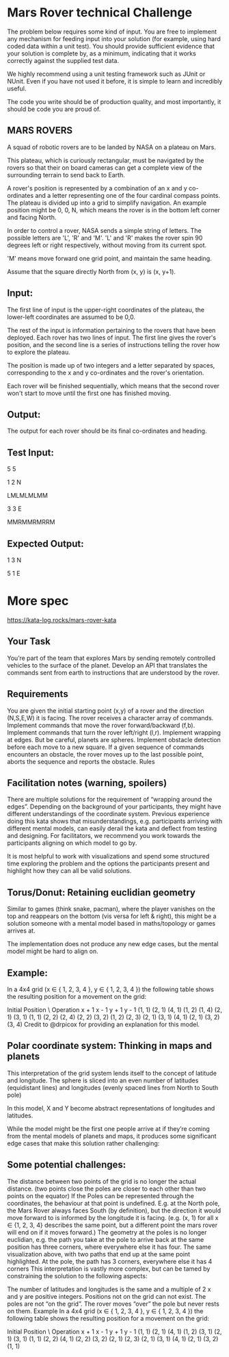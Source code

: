 # Mars Rover technical Challenge

The problem below requires some kind of input. You are free to implement any mechanism for feeding input into your solution (for example, using hard coded data within a unit test). You should provide sufficient evidence that your solution is complete by, as a minimum, indicating that it works correctly against the supplied test data.

We highly recommend using a unit testing framework such as JUnit or NUnit. Even if you have not used it before, it is simple to learn and incredibly useful.

The code you write should be of production quality, and most importantly, it should be code you are proud of.

## MARS ROVERS

A squad of robotic rovers are to be landed by NASA on a plateau on Mars.

This plateau, which is curiously rectangular, must be navigated by the rovers so that their on board cameras can get a complete view of the surrounding terrain to send back to Earth.

A rover's position is represented by a combination of an x and y co-ordinates and a letter representing one of the four cardinal compass points. The plateau is divided up into a grid to simplify navigation. An example position might be 0, 0, N, which means the rover is in the bottom left corner and facing North.

In order to control a rover, NASA sends a simple string of letters. The possible letters are 'L', 'R' and 'M'. 'L' and 'R' makes the rover spin 90 degrees left or right respectively, without moving from its current spot.

'M' means move forward one grid point, and maintain the same heading.

Assume that the square directly North from (x, y) is (x, y+1).

## Input:

The first line of input is the upper-right coordinates of the plateau, the lower-left coordinates are assumed to be 0,0.

The rest of the input is information pertaining to the rovers that have been deployed. Each rover has two lines of input. The first line gives the rover's position, and the second line is a series of instructions telling the rover how to explore the plateau.

The position is made up of two integers and a letter separated by spaces, corresponding to the x and y co-ordinates and the rover's orientation.

Each rover will be finished sequentially, which means that the second rover won't start to move until the first one has finished moving.

## Output:

The output for each rover should be its final co-ordinates and heading.

## Test Input:

5 5

1 2 N

LMLMLMLMM

3 3 E

MMRMMRMRRM

## Expected Output:

1 3 N

5 1 E


# More spec

https://kata-log.rocks/mars-rover-kata
 
## Your Task
You’re part of the team that explores Mars by sending remotely controlled vehicles to the surface of the planet. Develop an API that translates the commands sent from earth to instructions that are understood by the rover.

## Requirements
You are given the initial starting point (x,y) of a rover and the direction (N,S,E,W) it is facing.
The rover receives a character array of commands.
Implement commands that move the rover forward/backward (f,b).
Implement commands that turn the rover left/right (l,r).
Implement wrapping at edges. But be careful, planets are spheres.
Implement obstacle detection before each move to a new square. If a given sequence of commands encounters an obstacle, the rover moves up to the last possible point, aborts the sequence and reports the obstacle.
Rules


## Facilitation notes (warning, spoilers)
There are multiple solutions for the requirement of “wrapping around the edges”. Depending on the background of your participants, they might have different understandings of the coordinate system. Previous experience doing this kata shows that misunderstandings, e.g. participants arriving with different mental models, can easily derail the kata and deflect from testing and designing. For facilitators, we recommend you work towards the participants aligning on which model to go by.

It is most helpful to work with visualizations and spend some structured time exploring the problem and the options the participants present and highlight how they can all be valid solutions.

## Torus/Donut: Retaining euclidian geometry
Similar to games (think snake, pacman), where the player vanishes on the top and reappears on the bottom (vis versa for left & right), this might be a solution someone with a mental model based in maths/topology or games arrives at.

The implementation does not produce any new edge cases, but the mental model might be hard to align on.

## Example:
In a 4x4 grid (x ∈ { 1, 2, 3, 4 }, y ∈ { 1, 2, 3, 4 }) the following table shows the resulting position for a movement on the grid:

Initial Position \ Operation	x + 1	x - 1	y + 1	y - 1
(1, 1)	(2, 1)	(4, 1)	(1, 2)	(1, 4)
(2, 1)	(3, 1)	(1, 1)	(2, 2)	(2, 4)
(2, 2)	(3, 2)	(1, 2)	(2, 3)	(2, 1)
(3, 1)	(4, 1)	(2, 1)	(3, 2)	(3, 4)
Credit to @drpicox for providing an explanation for this model.

## Polar coordinate system: Thinking in maps and planets
This interpretation of the grid system lends itself to the concept of latitude and longitude. The sphere is sliced into an even number of latitudes (equidistant lines) and longitudes (evenly spaced lines from North to South pole)

In this model, X and Y become abstract representations of longitudes and latitudes.

While the model might be the first one people arrive at if they’re coming from the mental models of planets and maps, it produces some significant edge cases that make this solution rather challenging:

## Some potential challenges:

The distance between two points of the grid is no longer the actual distance. (two points close the poles are closer to each other than two points on the equator)
If the Poles can be represented through the coordinates, the behaviour at that point is undefined. E.g. at the North pole, the Mars Rover always faces South (by definition), but the direction it would move forward to is informed by the longitude it is facing. (e.g. (x, 1) for all x ∈ {1, 2, 3, 4} describes the same point, but a different point the mars rover will end on if it moves forward.)
The geometry at the poles is no longer euclidian, e.g. the path you take at the pole to arrive back at the same position has three corners, where everywhere else it has four. The same visualization above, with two paths that end up at the same point highlighted. At the pole, the path has 3 corners, everywhere else it has 4 corners
This interpretation is vastly more complex, but can be tamed by constraining the solution to the following aspects:

The number of latitudes and longitudes is the same and a multiple of 2
x and y are positive integers. Positions not on the grid can not exist.
The poles are not “on the grid”. The rover moves “over” the pole but never rests on them.
Example
In a 4x4 grid (x ∈ { 1, 2, 3, 4 }, y ∈ { 1, 2, 3, 4 }) the following table shows the resulting position for a movement on the grid:

Initial Position \ Operation	x + 1	x - 1	y + 1	y - 1
(1, 1)	(2, 1)	(4, 1)	(1, 2)	(3, 1)
(2, 1)	(3, 1)	(1, 1)	(2, 2)	(4, 1)
(2, 2)	(3, 2)	(2, 1)	(2, 3)	(2, 1)
(3, 1)	(4, 1)	(2, 1)	(3, 2)	(1, 1)